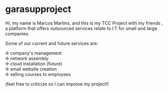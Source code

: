 # garasupproject

 Hi, my name is Marcos Martins, and this is my TCC Project with my friends , a platform that offers outsourced services relate to I.T for small and large companies.

 Some of our current and future services are:
 
 ✢ company's management         
 ✢ network assembly             
 ✢ cloud installation (future)  
 ✢ small website creation       
 ✢ selling courses to employees 


(feel free to criticize so I can improve my project!)
